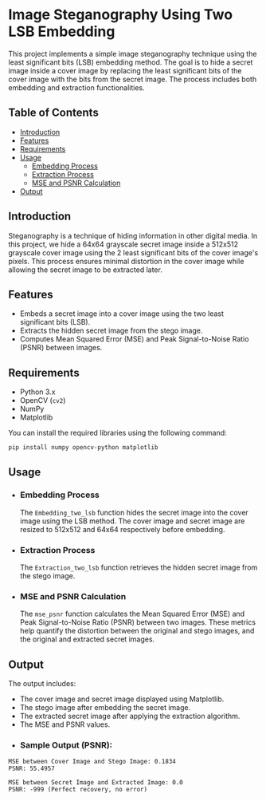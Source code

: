 # Image Steganography Using Two LSB Embedding

This project implements a simple image steganography technique using the least significant bits (LSB) embedding method. The goal is to hide a secret image inside a cover image by replacing the least significant bits of the cover image with the bits from the secret image. The process includes both embedding and extraction functionalities.

## Table of Contents
- [Introduction](#introduction)
- [Features](#features)
- [Requirements](#requirements)
- [Usage](#usage)
  - [Embedding Process](#embedding-process)
  - [Extraction Process](#extraction-process)
  - [MSE and PSNR Calculation](#mse-and-psnr-calculation)
- [Output](#output)

## Introduction

Steganography is a technique of hiding information in other digital media. In this project, we hide a 64x64 grayscale secret image inside a 512x512 grayscale cover image using the 2 least significant bits of the cover image's pixels. This process ensures minimal distortion in the cover image while allowing the secret image to be extracted later.

## Features
- Embeds a secret image into a cover image using the two least significant bits (LSB).
- Extracts the hidden secret image from the stego image.
- Computes Mean Squared Error (MSE) and Peak Signal-to-Noise Ratio (PSNR) between images.

## Requirements

- Python 3.x
- OpenCV (`cv2`)
- NumPy
- Matplotlib

You can install the required libraries using the following command:

```bash
pip install numpy opencv-python matplotlib
```

## Usage
- ### Embedding Process
  The `Embedding_two_lsb` function hides the secret image into the cover image using the LSB method. The cover image and secret image are resized to 512x512 and 64x64 respectively before embedding.
- ### Extraction Process
  The `Extraction_two_lsb` function retrieves the hidden secret image from the stego image.
- ### MSE and PSNR Calculation
  The `mse_psnr` function calculates the Mean Squared Error (MSE) and Peak Signal-to-Noise Ratio (PSNR) between two images. These metrics help quantify the distortion between the original and stego images, and      the original and extracted secret images.

## Output
The output includes:

- The cover image and secret image displayed using Matplotlib.
- The stego image after embedding the secret image.
- The extracted secret image after applying the extraction algorithm.
- The MSE and PSNR values.
- ### Sample Output (PSNR):

```
MSE between Cover Image and Stego Image: 0.1834
PSNR: 55.4957

MSE between Secret Image and Extracted Image: 0.0
PSNR: -999 (Perfect recovery, no error)
```


